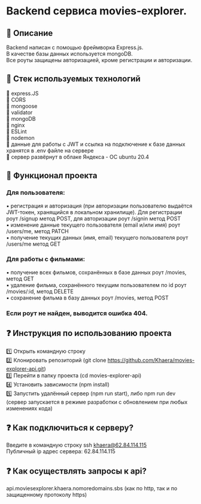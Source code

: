 # Backend сервиса movies-explorer.

## :open_file_folder: Описание
Backend написан с помощью фреймворка Express.js.    
В качестве базы данных используется mongoDB.    
Все роуты защищены авторизацией, кроме регистрации и авторизации.

## :wrench: Стек используемых технологий
:red_circle: express.JS    
:red_circle: CORS    
:red_circle: mongoose    
:red_circle: validator    
:red_circle: mongoDB    
:red_circle: nginx    
:red_circle: ESLint    
:red_circle: nodemon    
:red_circle: данные для работы с JWT и ссылка на подключение к базе данных хранятся в .env файле на сервере    
:red_circle: сервер развёрнут в облаке Яндекса - ОС ubuntu 20.4

## :hammer: Функционал проекта
### Для пользователя:
:black_small_square: регистрация и авторизация (при авторизации пользователю выдаётся JWT-токен, хранящийся в локальном хранилище).
Для регистрации роут /signup метод POST, для авторизации роут /signin метод POST    
:black_small_square: изменение данные текущего пользователя (email и/или имя) роут /users/me, метод PATCH    
:black_small_square: получение текущих данных (имя, email) текущего пользователя роут /users/me метод GET

### Для работы с фильмами:
:black_small_square: получение всех фильмов, сохранённых в базе данных роут /movies, метод GET    
:black_small_square: удаление фильма, сохранённого текущим пользователем по id роут /movies/:id, метод DELETE   
:black_small_square: сохранение фильма в базу данных роут /movies, метод POST

### Если роут не найден, выводится ошибка 404.

## :question: Инструкция по использованию проекта
:one: Открыть командную строку    
:two: Клонировать репозиторий (git clone https://github.com/Khaera/movies-explorer-api.git)    
:three: Перейти в папку проекта (cd movies-explorer-api)    
:four: Установить зависимости (npm install)    
:five: Запустить удалённый сервер (npm run start), либо npm run dev (сервер запускается в режиме разработки с обновлением при любых изменениях кода)

## :question: Как подключиться к серверу?
Введите в командную строку ssh khaera@62.84.114.115    
Публичный ip адрес сервера: 62.84.114.115

## :question: Как осуществлять запросы к api?
api.moviesexplorer.khaera.nomoredomains.sbs (как по http, так и по защищенному протоколу https)
